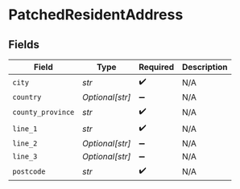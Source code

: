 # PatchedResidentAddress


## Fields

| Field              | Type               | Required           | Description        |
| ------------------ | ------------------ | ------------------ | ------------------ |
| `city`             | *str*              | :heavy_check_mark: | N/A                |
| `country`          | *Optional[str]*    | :heavy_minus_sign: | N/A                |
| `county_province`  | *str*              | :heavy_check_mark: | N/A                |
| `line_1`           | *str*              | :heavy_check_mark: | N/A                |
| `line_2`           | *Optional[str]*    | :heavy_minus_sign: | N/A                |
| `line_3`           | *Optional[str]*    | :heavy_minus_sign: | N/A                |
| `postcode`         | *str*              | :heavy_check_mark: | N/A                |